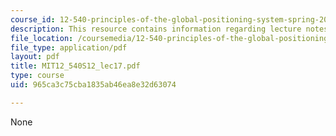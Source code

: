 ```yaml
---
course_id: 12-540-principles-of-the-global-positioning-system-spring-2012
description: This resource contains information regarding lecture notes.
file_location: /coursemedia/12-540-principles-of-the-global-positioning-system-spring-2012/965ca3c75cba1835ab46ea8e32d63074_MIT12_540S12_lec17.pdf
file_type: application/pdf
layout: pdf
title: MIT12_540S12_lec17.pdf
type: course
uid: 965ca3c75cba1835ab46ea8e32d63074

---
```

None